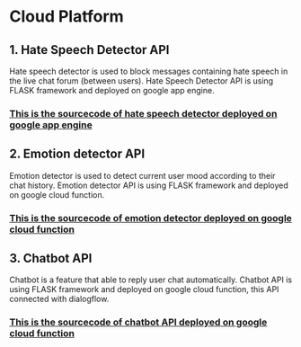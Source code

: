 # Cloud Platform

## 1. Hate Speech Detector API
Hate speech detector is used to block messages containing hate speech in the live chat forum (between users).
Hate Speech Detector API is using FLASK framework and deployed on google app engine.
### [This is the sourcecode of hate speech detector deployed on google app engine](/Cloud/Hate%20Speech)

## 2. Emotion detector API
Emotion detector is used to detect current user mood according to their chat history.
Emotion detector API is using FLASK framework and deployed on google cloud function.
### [This is the sourcecode of emotion detector deployed on google cloud function](/Cloud/Mood%20Detector)

## 3. Chatbot API
Chatbot is a feature that able to reply user chat automatically.
Chatbot API is using FLASK framework and deployed on google cloud function, this API connected with dialogflow.
### [This is the sourcecode of chatbot API deployed on google cloud function](/Cloud/Chatbot)
